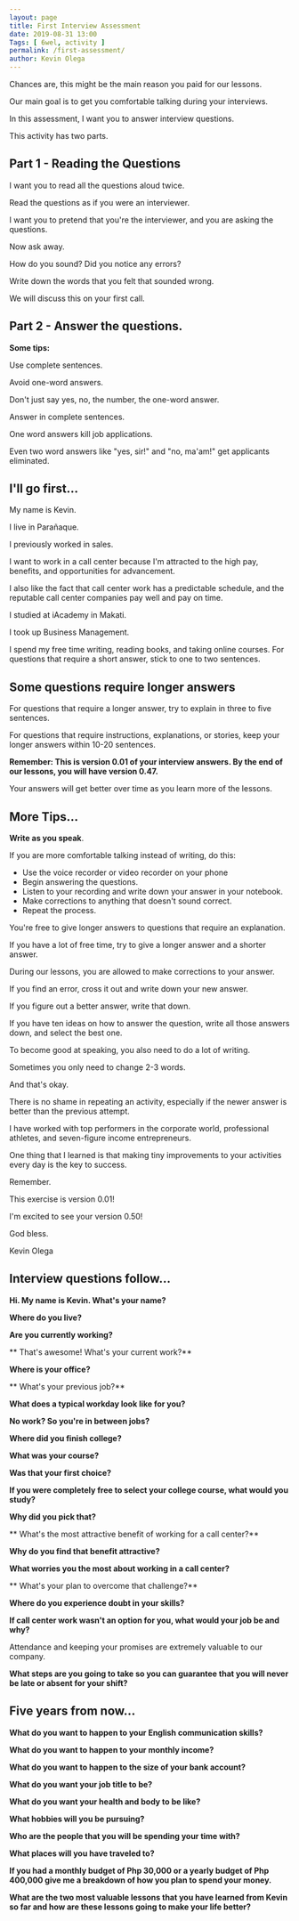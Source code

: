 ```yaml
--- 
layout: page 
title: First Interview Assessment
date: 2019-08-31 13:00
Tags: [ 6wel, activity ]
permalink: /first-assessment/ 
author: Kevin Olega 
--- 
```

Chances are, this might be the main reason you paid for our lessons.

Our main goal is to get you comfortable talking during your interviews.

In this assessment, I want you to answer interview questions.

This activity has two parts.

## Part 1 - Reading the Questions

I want you to read all the questions aloud twice.

Read the questions as if you were an interviewer.

I want you to pretend that you're the interviewer, and you are asking the questions.

Now ask away.

How do you sound? Did you notice any errors?

Write down the words that you felt that sounded wrong.

We will discuss this on your first call.

## Part 2 - Answer the questions. 

**Some tips:**

Use complete sentences.

Avoid one-word answers.

Don't just say yes, no, the number, the one-word answer.

Answer in complete sentences.

One word answers kill job applications.

Even two word answers like "yes, sir!" and "no, ma'am!" get applicants eliminated.

## I'll go first...

My name is Kevin.

I live in Parañaque.

I previously worked in sales.

I want to work in a call center because I'm attracted to the high pay, benefits, and opportunities for advancement.

I also like the fact that call center work has a predictable schedule, and the reputable call center companies pay well and pay on time.

I studied at iAcademy in Makati.

I took up Business Management.

I spend my free time writing, reading books, and taking online courses.
For questions that require a short answer, stick to one to two sentences.

## Some questions require longer answers

For questions that require a longer answer, try to explain in three to five sentences.

For questions that require instructions, explanations, or stories, keep your longer answers within 10-20 sentences.

**Remember: This is version 0.01 of your interview answers. By the end of our lessons, you will have version 0.47.**

Your answers will get better over time as you learn more of the lessons.

## More Tips...

**Write as you speak**.

If you are more comfortable talking instead of writing, do this:

- Use the voice recorder or video recorder on your phone
- Begin answering the questions. 
- Listen to your recording and write down your answer in your notebook. 
- Make corrections to anything that doesn't sound correct.
- Repeat the process.

You're free to give longer answers to questions that require an explanation.

If you have a lot of free time, try to give a longer answer and a shorter answer.

During our lessons, you are allowed to make corrections to your answer.

If you find an error, cross it out and write down your new answer.

If you figure out a better answer, write that down.

If you have ten ideas on how to answer the question, write all those answers down, and select the best one.

To become good at speaking, you also need to do a lot of writing.

Sometimes you only need to change 2-3 words.

And that's okay.

There is no shame in repeating an activity, especially if the newer answer is better than the previous attempt.

I have worked with top performers in the corporate world, professional athletes, and seven-figure income entrepreneurs.

One thing that I learned is that making tiny improvements to your activities every day is the key to success.

Remember.

This exercise is version 0.01!

I'm excited to see your version 0.50!

God bless.

Kevin Olega

## Interview questions follow...


**Hi. My name is Kevin. What's your name?**

**Where do you live?**

**Are you currently working?**

** That's awesome! What's your current work?**

**Where is your office?**

** What's your previous job?**

**What does a typical workday look like for you?**

**No work? So you're in between jobs?**

**Where did you finish college?**

**What was your course?**

**Was that your first choice?**

**If you were completely free to select your college course, what would you study?**

**Why did you pick that?**

** What's the most attractive benefit of working for a call center?**

**Why do you find that benefit attractive?**

**What worries you the most about working in a call center?**

** What's your plan to overcome that challenge?**

**Where do you experience doubt in your skills?**

**If call center work wasn't an option for you, what would your job be and why?**

Attendance and keeping your promises are extremely valuable to our company.

**What steps are you going to take so you can guarantee that you will never be late or absent for your shift?**

## Five years from now…

**What do you want to happen to your English communication skills?**

**What do you want to happen to your monthly income?** 

**What do you want to happen to the size of your bank account?**

**What do you want your job title to be?**

**What do you want your health and body to be like?**

**What hobbies will you be pursuing?**

**Who are the people that you will be spending your time with?**

**What places will you have traveled to?**

**If you had a monthly budget of Php 30,000 or a yearly budget of Php 400,000 give me a breakdown of how you plan to spend your money.**

**What are the two most valuable lessons that you have learned from Kevin so far and how are these lessons going to make your life better?**